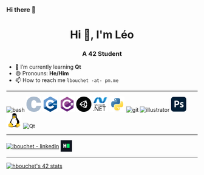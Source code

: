 ### Hi there 👋

<h1 align="center">Hi 👋, I'm Léo</h1>
<h3 align="center">A 42 Student</h3>

- 🌱 I’m currently learning **Qt**
- 😄 Pronouns: **He/Him**
- 📫 How to reach me `lbouchet -at- pm.me`

----------

<p align="left">
  <img src="https://www.vectorlogo.zone/logos/gnu_bash/gnu_bash-icon.svg" alt="bash" width="40" height="40"/> 
  <img src="https://raw.githubusercontent.com/devicons/devicon/c5378d6c2510ffa0b3e4475af95618a8048d6cf1/icons/c/c-original.svg" alt="c" width="40" height="40"/> 
  <img src="https://raw.githubusercontent.com/devicons/devicon/c5378d6c2510ffa0b3e4475af95618a8048d6cf1/icons/cplusplus/cplusplus-original.svg" alt="cplusplus" width="40" height="40"/> 
  <img src="https://raw.githubusercontent.com/devicons/devicon/c5378d6c2510ffa0b3e4475af95618a8048d6cf1/icons/csharp/csharp-original.svg" alt="csharp" width="40" height="40"/> 
  <img src="https://raw.githubusercontent.com/hblxo/hblxo/master/assets/icons/unity-tab-circle-black.png" alt="unity" width="40" height="40"/> 
  <img src="https://raw.githubusercontent.com/devicons/devicon/c5378d6c2510ffa0b3e4475af95618a8048d6cf1/icons/dot-net/dot-net-original-wordmark.svg" alt="dotnet" width="40" height="40"/> 
  <img src="https://raw.githubusercontent.com/devicons/devicon/c5378d6c2510ffa0b3e4475af95618a8048d6cf1/icons/python/python-original.svg" alt="python" width="40" height="40"/>
  <img src="https://www.vectorlogo.zone/logos/git-scm/git-scm-icon.svg" alt="git" width="40" height="40"/> 
  <img src="https://www.vectorlogo.zone/logos/adobe_illustrator/adobe_illustrator-icon.svg" alt="illustrator" width="40" height="40"/> 
  <img src="https://raw.githubusercontent.com/devicons/devicon/c5378d6c2510ffa0b3e4475af95618a8048d6cf1/icons/photoshop/photoshop-plain.svg" alt="photoshop" width="40" height="40"/> 
  <img src="https://raw.githubusercontent.com/devicons/devicon/c5378d6c2510ffa0b3e4475af95618a8048d6cf1/icons/linux/linux-original.svg" alt="linux" width="40" height="40"/> 
  <img src="https://www.vectorlogo.zone/logos/qtio/qtio-icon.svg" alt="Qt" width="40" height="40"/>
</p>
<!--
<p><img align="center" src="https://github-readme-stats.vercel.app/api/top-langs/?username=hblxo&layout=compact&hide=html" alt="hblxo" /></p>
-->


----------

<p align="left">
<a href="https://linkedin.com/in/hbouchet" target="blank"><img align="center" src="https://cdn.jsdelivr.net/npm/simple-icons@3.0.1/icons/linkedin.svg" alt="lbouchet - linkedin" height="30" width="30" /></a>
<a href="https://www.hackerrank.com/lbouchet" target="blank"><img align="center" src="https://raw.githubusercontent.com/hblxo/hblxo/master/assets/icons/hackerrank-icon.png" alt="lbouchet - hackerrank" height="30" width="30"/></a>
</p>


------
[![hbouchet's 42 stats](https://badge42.herokuapp.com/api/stats/hbouchet?privacyEmail=true)](https://github.com/JaeSeoKim/badge42)
